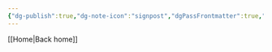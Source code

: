 ```yaml
---
{"dg-publish":true,"dg-note-icon":"signpost","dgPassFrontmatter":true,"noteIcon":"signpost","permalink":"/10-tags/predestinacao/","created":"2025-11-01T13:27:34.470+00:00","updated":"2025-11-01T13:27:40.441+00:00"}
---
```


[[Home\|Back home]]